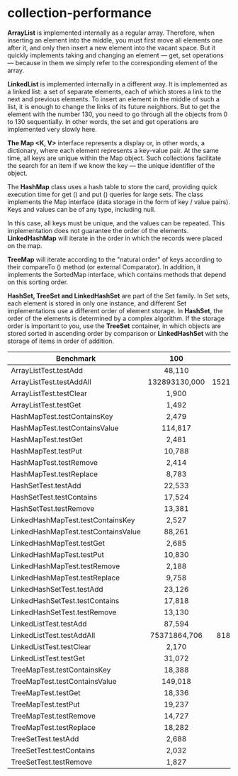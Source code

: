 # collection-performance

**ArrayList** is implemented internally as a regular array. 
Therefore, when inserting an element into the middle, you must first move all elements one after it, and only then insert a new element into the vacant space. 
But it quickly implements taking and changing an element — get, set operations — because in them we simply refer to the corresponding element of the array.

**LinkedList** is implemented internally in a different way.
It is implemented as a linked list: a set of separate elements, each of which stores a link to the next and previous elements. 
To insert an element in the middle of such a list, it is enough to change the links of its future neighbors.
 But to get the element with the number 130, you need to go through all the objects from 0 to 130 sequentially. 
In other words, the set and get operations are implemented very slowly here.

**The Map <K, V>** interface represents a display or, in other words, a dictionary, where each element represents a key-value pair. 
At the same time, all keys are unique within the Map object. 
Such collections facilitate the search for an item if we know the key — the unique identifier of the object.

The **HashMap** class uses a hash table to store the card, providing quick execution time for get () and put () queries for large sets. 
The class implements the Map interface (data storage in the form of key / value pairs). 
Keys and values can be of any type, including null.

In this case, all keys must be unique, and the values can be repeated. This implementation does not guarantee the order of the elements.
**LinkedHashMap** will iterate in the order in which the records were placed on the map.

**TreeMap** will iterate according to the "natural order" of keys according to their compareTo () method (or external Comparator). 
In addition, it implements the SortedMap interface, which contains methods that depend on this sorting order.

**HashSet, TreeSet and LinkedHashSet** are part of the Set family. 
In Set sets, each element is stored in only one instance, and different Set implementations use a different order of element storage. 
In **HashSet**, the order of the elements is determined by a complex algorithm. 
If the storage order is important to you, use the **TreeSet** container, in which objects are stored sorted in ascending order by comparison 
or **LinkedHashSet** with the storage of items in order of addition.



| Benchmark                 | 100            |          1000  |         10000|  100000| 1000000| Units|
| ------------------------- |:--------------:| --------------:| --------------:|  --------------:|--------------:| ------:|
|ArrayListTest.testAdd|48,110|43,516|32,854|22,012|19,041|ns/op|
|ArrayListTest.testAddAll|132893130,000|152132394,118|128835123,077|247088760,000|227826616,667|ns/op|
|ArrayListTest.testClear|1,900|2,179|2,363|1,715|1,813|ns/op|
|ArrayListTest.testGet|1,492|1,361|1,352|1,428|1,399|ns/op|
|HashMapTest.testContainsKey|2,479|2,956|2,901|2,972|3,052|ns/op|
|HashMapTest.testContainsValue|114,817|1350,550|18205,749|289113,791|4119122,131|ns/op|
|HashMapTest.testGet|2,481|2,910|2,889|2,925|2,948|ns/op|
|HashMapTest.testPut|10,788|11,544|10,085|12,443|12,565|ns/op|
|HashMapTest.testRemove|2,414|2,226|2,130|2,129|2,193|ns/op|
|HashMapTest.testReplace|8,783|4,136|5,096|5,291|5,007|ns/op|
|HashSetTest.testAdd|22,533|24,191|23,269|34,642|40,424|ns/op|
|HashSetTest.testContains|17,524|18,391|19,762|20,792|26,652|ns/op|
|HashSetTest.testRemove|13,381|12,851|14,813|14,494|17,255|ns/op|
|LinkedHashMapTest.testContainsKey|2,527|2,927|3,059|3,045|3,085|ns/op|
|LinkedHashMapTest.testContainsValue|88,261|1264,614|23209,272|281877,496|4088287,755|ns/op|
|LinkedHashMapTest.testGet|2,685|3,295|3,369|3,355|3,393|ns/op|
|LinkedHashMapTest.testPut|10,830|11,224|8,961|13,974|14,263|ns/op|
|LinkedHashMapTest.testRemove|2,188|2,194|2,288|2,198|2,240|ns/op|
|LinkedHashMapTest.testReplace|9,758|4,604|5,533|5,410|9,470|ns/op|
|LinkedHashSetTest.testAdd|23,126|25,376|25,657|30,361|34,483|ns/op|
|LinkedHashSetTest.testContains|17,818|17,822|18,035|20,119|24,365|ns/op|
|LinkedHashSetTest.testRemove|13,130|12,551|13,197|13,701|16,287|ns/op|
|LinkedListTest.testAdd|87,594|84,910|84,297|90,365|74,901|ns/op|
|LinkedListTest.testAddAll|75371864,706|81828707,143|120154209,091|150522428,571|427663280,000|ns/op|
|LinkedListTest.testClear|2,170|2,383|2,209|3,917|3,244|ns/op|
|LinkedListTest.testGet|31,072|526,789|5667,442|158752,317|903405,771|ns/op
|TreeMapTest.testContainsKey|18,388|21,103|25,354|34,499|40,778|ns/op|
|TreeMapTest.testContainsValue|149,018|2122,008|31948,040|626895,050|4596170,183|ns/op|
|TreeMapTest.testGet|18,336|21,135|25,284|34,274|39,666|ns/op|
|TreeMapTest.testPut|19,237|25,193|37,062|42,242|59,242|ns/op|
|TreeMapTest.testRemove|14,727|19,514|23,716|36,909|35,063|ns/op|
|TreeMapTest.testReplace|18,282|22,341|28,058|37,071|41,983|ns/op|
|TreeSetTest.testAdd|2,688|3,408|3,462|3,291|3,268|ns/op|
|TreeSetTest.testContains|2,032|2,032|2,033|2,074|2,062|ns/op|
|TreeSetTest.testRemove|1,827|1,938|1,957|1,927|1,920|ns/op|